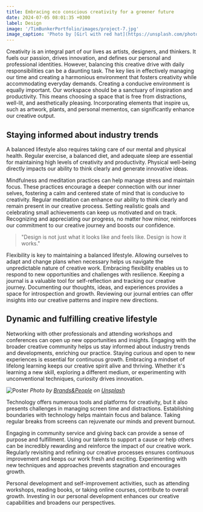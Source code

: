 ```yaml
---
title: Embracing eco conscious creativity for a greener future
date: 2024-07-05 08:01:35 +0300
label: Design
image: '/TimBunkerPortfolio/images/project-7.jpg'
image_caption: 'Photo by [Girl with red hat](https://unsplash.com/photos/campbells-chicken-noodle-soup-can-C0MAGd-6aZM) on [Unsplash](https://unsplash.com/)'
---
```


Creativity is an integral part of our lives as artists, designers, and thinkers. It fuels our passion, drives innovation, and defines our personal and professional identities. However, balancing this creative drive with daily responsibilities can be a daunting task. The key lies in effectively managing our time and creating a harmonious environment that fosters creativity while accommodating everyday demands. Creating a conducive environment is equally important. Our workspace should be a sanctuary of inspiration and productivity. This means choosing a space that is free from distractions, well-lit, and aesthetically pleasing. Incorporating elements that inspire us, such as artwork, plants, and personal mementos, can significantly enhance our creative output.

## Staying informed about industry trends

A balanced lifestyle also requires taking care of our mental and physical health. Regular exercise, a balanced diet, and adequate sleep are essential for maintaining high levels of creativity and productivity. Physical well-being directly impacts our ability to think clearly and generate innovative ideas.

Mindfulness and meditation practices can help manage stress and maintain focus. These practices encourage a deeper connection with our inner selves, fostering a calm and centered state of mind that is conducive to creativity. Regular meditation can enhance our ability to think clearly and remain present in our creative process.
Setting realistic goals and celebrating small achievements can keep us motivated and on track. Recognizing and appreciating our progress, no matter how minor, reinforces our commitment to our creative journey and boosts our confidence.

> "Design is not just what it looks like and feels like. Design is how it works."

Flexibility is key to maintaining a balanced lifestyle. Allowing ourselves to adapt and change plans when necessary helps us navigate the unpredictable nature of creative work. Embracing flexibility enables us to respond to new opportunities and challenges with resilience. Keeping a journal is a valuable tool for self-reflection and tracking our creative journey. Documenting our thoughts, ideas, and experiences provides a space for introspection and growth. Reviewing our journal entries can offer insights into our creative patterns and inspire new directions.

## Dynamic and fulfilling creative lifestyle

Networking with other professionals and attending workshops and conferences can open up new opportunities and insights. Engaging with the broader creative community helps us stay informed about industry trends and developments, enriching our practice.
Staying curious and open to new experiences is essential for continuous growth. Embracing a mindset of lifelong learning keeps our creative spirit alive and thriving. Whether it's learning a new skill, exploring a different medium, or experimenting with unconventional techniques, curiosity drives innovation.

![Poster](/TimBunkerPortfolio/images/project-example-4-1.jpg)
*Photo by [Brands&People](https://unsplash.com/photos/happy-birthday-greeting-card-on-white-surface-t79TGwwVlZA) on [Unsplash](https://unsplash.com/)*

Technology offers numerous tools and platforms for creativity, but it also presents challenges in managing screen time and distractions. Establishing boundaries with technology helps maintain focus and balance. Taking regular breaks from screens can rejuvenate our minds and prevent burnout.

Engaging in community service and giving back can provide a sense of purpose and fulfillment. Using our talents to support a cause or help others can be incredibly rewarding and reinforce the impact of our creative work.
Regularly revisiting and refining our creative processes ensures continuous improvement and keeps our work fresh and exciting. Experimenting with new techniques and approaches prevents stagnation and encourages growth.

Personal development and self-improvement activities, such as attending workshops, reading books, or taking online courses, contribute to overall growth. Investing in our personal development enhances our creative capabilities and broadens our perspectives.
